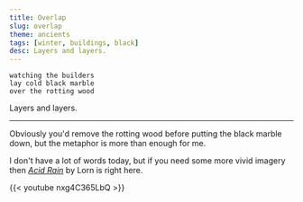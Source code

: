 ```yaml
---
title: Overlap
slug: overlap
theme: ancients
tags: [winter, buildings, black]
desc: Layers and layers.
---
```


```
watching the builders
lay cold black marble
over the rotting wood
```

Layers and layers.

<!--more-->

---

Obviously you'd remove the rotting wood before putting the black marble down, but the metaphor is more than enough for me.

I don't have a lot of words today, but if you need some more vivid imagery then [*Acid Rain*][1] by Lorn is right here.

{{< youtube nxg4C365LbQ >}}

[1]: https://youtu.be/nxg4C365LbQ
